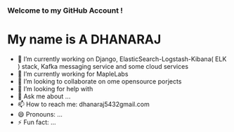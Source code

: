 ### Welcome to my GitHub Account !
  
  # My name is A DHANARAJ
<!--
**dhanaraj5432/dhanaraj5432** is a ✨ _special_ ✨ repository because its `README.md` (this file) appears on your GitHub profile.

Here are some ideas to get you started:
-->

- 🔭 I’m currently working on Django, ElasticSearch-Logstash-Kibana( ELK ) stack, Kafka messaging service and some cloud services
- 🌱 I’m currently working for MapleLabs
- 👯 I’m looking to collaborate on ome opensource porjects
- 🤔 I’m looking for help with 
- 💬 Ask me about ...
- 📫 How to reach me: dhanaraj5432gmail.com
- 😄 Pronouns: ...
- ⚡ Fun fact: ...

